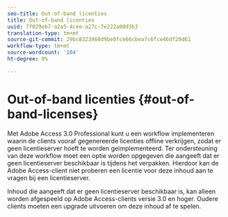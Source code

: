 ```yaml
---
seo-title: Out-of-band licenties
title: Out-of-band licenties
uuid: 7f029eb7-a2a5-4cee-a27c-7e222a00d3b3
translation-type: tm+mt
source-git-commit: 29bc8323460d9be0fce66cbea7c6fce46df20d61
workflow-type: tm+mt
source-wordcount: '104'
ht-degree: 0%

---
```



# Out-of-band licenties {#out-of-band-licenses}

Met Adobe Access 3.0 Professional kunt u een workflow implementeren waarin de clients vooraf gegenereerde licenties offline verkrijgen, zodat er geen licentieserver hoeft te worden geïmplementeerd. Ter ondersteuning van deze workflow moet een optie worden opgegeven die aangeeft dat er geen licentieserver beschikbaar is tijdens het verpakken. Hierdoor kan de Adobe Access-client niet proberen een licentie voor deze inhoud aan te vragen bij een licentieserver.

Inhoud die aangeeft dat er geen licentieserver beschikbaar is, kan alleen worden afgespeeld op Adobe Access-clients versie 3.0 en hoger. Oudere clients moeten een upgrade uitvoeren om deze inhoud af te spelen.
